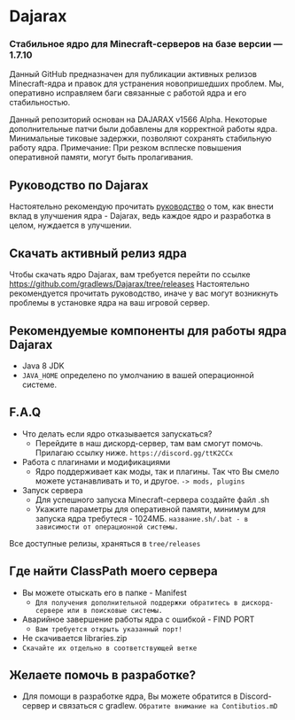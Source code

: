 # Dajarax 


### Стабильное ядро для Minecraft-серверов на базе версии — 1.7.10

Данный GitHub предназначен для публикации активных релизов Minecraft-ядра и правок для устранения новопришедших проблем. Мы, оперативно исправляем баги связанные с работой ядра и его стабильностью.

Данный репозиторий основан на DAJARAX v1566 Alpha. Некоторые дополнительные патчи были добавлены для корректной работы ядра. Минимальные тиковые задержки, позволяют сохранять стабильную работу ядра. 
Примечание: При резком всплеске повышения оперативной памяти, могут быть пролагивания. 

## Руководство по Dajarax

Настоятельно рекомендую прочитать [руководство](https://github.com/gradlews/Dajarax/master/CONTRIBUTING.md) о том, как внести вклад в улучшения ядра - Dajarax, ведь каждое ядро и разработка в целом, нуждается в улучшении. 

## Скачать активный релиз ядра
Чтобы скачать ядро Dajarax, вам требуется перейти по ссылке https://github.com/gradlews/Dajarax/tree/releases
Настоятельно рекомендуется прочитать руководство, иначе у вас могут возникнуть проблемы в установке ядра на ваш игровой сервер.


## Рекомендуемые компоненты для работы ядра Dajarax
* Java 8 JDK
* `JAVA_HOME` определено по умолчанию в вашей операционной системе.

## F.A.Q
* Что делать если ядро отказывается запускаться?
  * Перейдите в наш дискорд-сервер, там вам смогут помочь. Прилагаю ссылку ниже.
  `https://discord.gg/ttK2CCx`
* Работа с плагинами и модификациями
  * Ядро поддерживает как моды, так и плагины. Так что Вы смело можете устанавливать и то, и другое. 
  `-> mods, plugins`
* Запуск сервера
  * Для успешного запуска Minecraft-сервера создайте файл .sh 
  * Укажите параметры для оперативной памяти, минимум для запуска ядра требутеся - 1024МБ.
  `название.sh/.bat - в зависимости от операционной системы.`

Все доступные релизы, храняться в `tree/releases`
  
## Где найти ClassPath моего сервера
* Вы можете отыскать его в папке - Manifest
  * `Для получения дополнительной поддержки обратитесь в дискорд-сервере или в поисковые системы.`
* Аварийное завершение работы ядра с ошибкой - FIND PORT
  * `Вам требуется открыть указанный порт!` 
* Не скачивается libraries.zip
 * `Скачайте их отдельно в соответствующей ветке` 
 
 ## Желаете помочь в разработке?
 * Для помощи в разработке ядра, Вы можете обратится в Discord-сервер и связаться с gradlew.
 `Обратите внимание на Contibutios.mD` 
 



